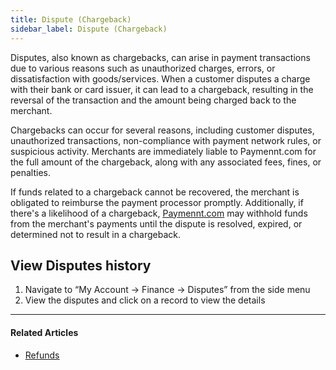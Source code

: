 ```yaml
---
title: Dispute (Chargeback)
sidebar_label: Dispute (Chargeback)
---
```


Disputes, also known as chargebacks, can arise in payment transactions due to various reasons such as unauthorized charges, errors, or dissatisfaction with goods/services. When a customer disputes a charge with their bank or card issuer, it can lead to a chargeback, resulting in the reversal of the transaction and the amount being charged back to the merchant.

Chargebacks can occur for several reasons, including customer disputes, unauthorized transactions, non-compliance with payment network rules, or suspicious activity. Merchants are immediately liable to Paymennt.com for the full amount of the chargeback, along with any associated fees, fines, or penalties.

If funds related to a chargeback cannot be recovered, the merchant is obligated to reimburse the payment processor promptly. Additionally, if there's a likelihood of a chargeback, [<ins>Paymennt.com</ins>](https://www.paymennt.com/) may withhold funds from the merchant's payments until the dispute is resolved, expired, or determined not to result in a chargeback.

## View Disputes history

1. Navigate to “My Account -> Finance -> Disputes” from the side menu
2. View the disputes and click on a record to view the details

***

#### Related Articles

* [<ins>Refunds</ins>](9-refunds.mdx)
